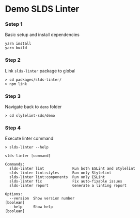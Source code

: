 # Demo SLDS Linter


### Setep 1 

Basic setup and install dependencies

```
yarn install
yarn build
```

### Step 2

Link `slds-linter` package to global

```
> cd packages/slds-linter/
> npm link

```

### Step 3

Navigate back to `demo` folder

```
> cd slylelint-sds/demo
```

### Step 4
Execute linter command

```
> slds-linter --help

slds-linter [command]

Commands:
  slds-linter lint             Run both ESLint and Stylelint
  slds-linter lint:styles      Run only Stylelint
  slds-linter lint:components  Run only ESLint
  slds-linter fix              Fix auto-fixable issues
  slds-linter report           Generate a linting report

Options:
  --version  Show version number                                       [boolean]
  --help     Show help                                                 [boolean]

```


